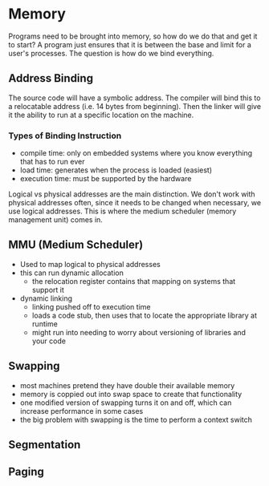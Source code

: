Memory
=====
Programs need to be brought into memory, so how do we do that and get it to start? A program just ensures that it is between the base and limit for a user's processes. The question is how do we bind everything.

## Address Binding
The source code will have a symbolic address. The compiler will bind this to a relocatable address (i.e. 14 bytes from beginning). Then the linker will give it the ability to run at a specific location on the machine.

### Types of Binding Instruction
- compile time: only on embedded systems where you know everything that has to run ever
- load time: generates when the process is loaded (easiest)
- execution time: must be supported by the hardware

Logical vs physical addresses are the main distinction. We don't work with physical addresses often, since it needs to be changed when necessary, we use logical addresses. This is where the medium scheduler (memory management unit) comes in.

## MMU (Medium Scheduler)
- Used to map logical to physical addresses
- this can run dynamic allocation
    - the relocation register contains that mapping on systems that support it
- dynamic linking
    - linking pushed off to execution time
    - loads a code stub, then uses that to locate the appropriate library at runtime
    - might run into needing to worry about versioning of libraries and your code

## Swapping
- most machines pretend they have double their available memory
- memory is coppied out into swap space to create that functionality
- one modified version of swapping turns it on and off, which can increase performance in some cases
- the big problem with swapping is the time to perform a context switch

## Segmentation

## Paging